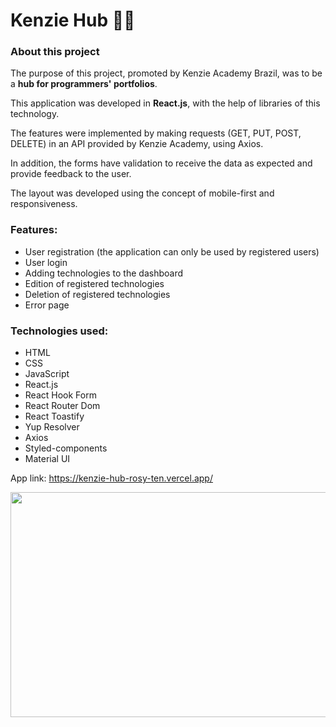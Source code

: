 ## <h1>Kenzie Hub 👩‍💻</h1>

<h3>About this project</h3>

The purpose of this project, promoted by Kenzie Academy Brazil, was to be a <b>hub for programmers' portfolios</b>.

This application was developed in <b>React.js</b>, with the help of libraries of this technology.

The features were implemented by making requests (GET, PUT, POST, DELETE) in an API provided by Kenzie Academy, using Axios.

In addition, the forms have validation to receive the data as expected and provide feedback to the user.

The layout was developed using the concept of mobile-first and responsiveness.

<h3>Features:</h3>
<ul>
  <li>User registration (the application can only be used by registered users)</li>
  <li>User login</li>
  <li>Adding technologies to the dashboard</li>
  <li>Edition of registered technologies</li>
  <li>Deletion of registered technologies</li>
  <li>Error page</li>
</ul>


<h3>Technologies used:</h3>
<ul>
  <li>HTML</li>
  <li>CSS</li>
  <li>JavaScript</li>
  <li>React.js</li>
  <li>React Hook Form</li>
  <li>React Router Dom</li>
  <li>React Toastify</li>
  <li>Yup Resolver</li>
  <li>Axios</li>
  <li>Styled-components</li>
  <li>Material UI</li>
</ul>

App link: https://kenzie-hub-rosy-ten.vercel.app/

<img src="https://j.gifs.com/mqnGv0.gif" width=590 height=360/>
